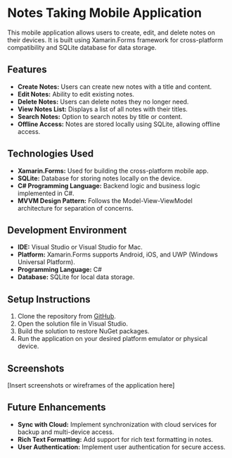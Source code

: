 # Notes Taking Mobile Application

This mobile application allows users to create, edit, and delete notes on their devices. It is built using Xamarin.Forms framework for cross-platform compatibility and SQLite database for data storage.

## Features

- **Create Notes:** Users can create new notes with a title and content.
- **Edit Notes:** Ability to edit existing notes.
- **Delete Notes:** Users can delete notes they no longer need.
- **View Notes List:** Displays a list of all notes with their titles.
- **Search Notes:** Option to search notes by title or content.
- **Offline Access:** Notes are stored locally using SQLite, allowing offline access.

## Technologies Used

- **Xamarin.Forms:** Used for building the cross-platform mobile app.
- **SQLite:** Database for storing notes locally on the device.
- **C# Programming Language:** Backend logic and business logic implemented in C#.
- **MVVM Design Pattern:** Follows the Model-View-ViewModel architecture for separation of concerns.

## Development Environment

- **IDE:** Visual Studio or Visual Studio for Mac.
- **Platform:** Xamarin.Forms supports Android, iOS, and UWP (Windows Universal Platform).
- **Programming Language:** C#
- **Database:** SQLite for local data storage.

## Setup Instructions

1. Clone the repository from [GitHub](https://github.com/McDonaldMusimwa/NotesAppXamarin.git).
2. Open the solution file in Visual Studio.
3. Build the solution to restore NuGet packages.
4. Run the application on your desired platform emulator or physical device.

## Screenshots

[Insert screenshots or wireframes of the application here]

## Future Enhancements

- **Sync with Cloud:** Implement synchronization with cloud services for backup and multi-device access.
- **Rich Text Formatting:** Add support for rich text formatting in notes.
- **User Authentication:** Implement user authentication for secure access.
